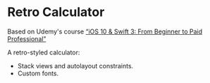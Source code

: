 # Retro Calculator

Based on Udemy's course [“iOS 10 & Swift 3: From Beginner to Paid Professional”](https://www.udemy.com/devslopes-ios10/learn/v4/t/lecture/5428850)

A retro-styled calculator:

- Stack views and autolayout constraints.
- Custom fonts.
